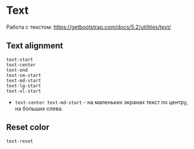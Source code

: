 # Text
Работа с текстом: https://getbootstrap.com/docs/5.2/utilities/text/

## Text alignment

    text-start
    text-center
    text-end
    text-sm-start
    text-md-start
    text-lg-start
    text-xl-start

- `text-center text-md-start` - на маленьких экранах текст по центру, на больших слева.

## Reset color

    text-reset
